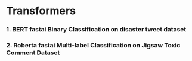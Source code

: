 # Transformers   

### 1. BERT fastai Binary Classification on disaster tweet dataset   

### 2. Roberta fastai Multi-label Classification on Jigsaw Toxic Comment Dataset
